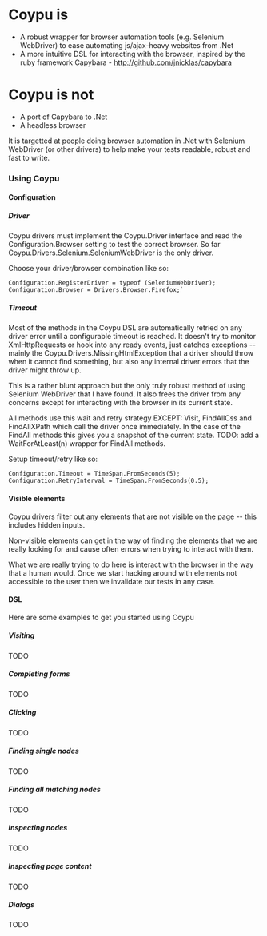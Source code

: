 # Coypu is
* A robust wrapper for browser automation tools (e.g. Selenium WebDriver) to ease automating js/ajax-heavy websites from .Net
* A more intuitive DSL for interacting with the browser, inspired by the ruby framework Capybara - http://github.com/jnicklas/capybara

# Coypu is not
* A port of Capybara to .Net
* A headless browser

It is targetted at people doing browser automation in .Net with Selenium WebDriver (or other drivers) to help make your tests readable, robust and fast to write.

### Using Coypu

#### Configuration

##### Driver

Coypu drivers must implement the Coypu.Driver interface and read the Configuration.Browser setting to test the correct browser. So far Coypu.Drivers.Selenium.SeleniumWebDriver is the only driver.

Choose your driver/browser combination like so:

	Configuration.RegisterDriver = typeof (SeleniumWebDriver);
	Configuration.Browser = Drivers.Browser.Firefox;`

##### Timeout

Most of the methods in the Coypu DSL are automatically retried on any driver error until a configurable timeout is reached. It doesn't try to monitor XmlHttpRequests or hook into any ready events, just catches exceptions -- mainly the Coypu.Drivers.MissingHtmlException that a driver should throw when it cannot find something, but also any internal driver errors that the driver might throw up. 

This is a rather blunt approach but the only truly robust method of using Selenium WebDriver that I have found. It also frees the driver from any concerns except for interacting with the browser in its current state.

All methods use this wait and retry strategy EXCEPT: Visit, FindAllCss and FindAllXPath which call the driver once immediately. In the case of the FindAll methods this gives you a snapshot of the current state. TODO: add a WaitForAtLeast(n) wrapper for FindAll methods.

Setup timeout/retry like so:

	Configuration.Timeout = TimeSpan.FromSeconds(5);
	Configuration.RetryInterval = TimeSpan.FromSeconds(0.5);

#### Visible elements

Coypu drivers filter out any elements that are not visible on the page -- this includes hidden inputs. 

Non-visible elements can get in the way of finding the elements that we are really looking for and cause often errors when trying to interact with them. 

What we are really trying to do here is interact with the browser in the way that a human would. Once we start hacking around with elements not accessible to the user then we invalidate our tests in any case.

#### DSL

Here are some examples to get you started using Coypu

##### Visiting

TODO

##### Completing forms

TODO

##### Clicking

TODO

##### Finding single nodes

TODO

##### Finding all matching nodes

TODO

##### Inspecting nodes

TODO

##### Inspecting page content

TODO

##### Dialogs

TODO
